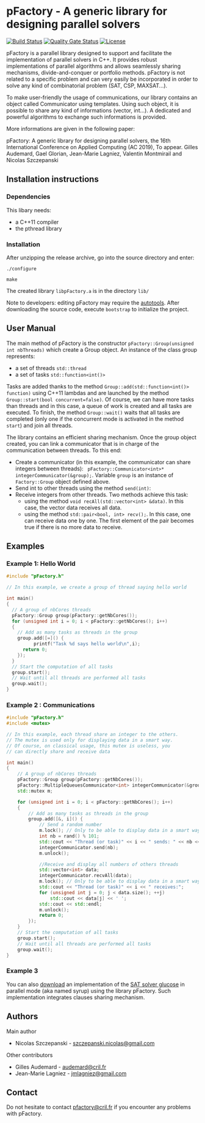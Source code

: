 # pFactory - A generic library for designing parallel solvers

[![Build Status](https://api.travis-ci.org/crillab/pfactory.svg?branch=master)](https://travis-ci.org/crillab/pfactory)
[![Quality Gate Status](https://sonarcloud.io/api/project_badges/measure?project=crillab_pFactory&metric=alert_status)](https://sonarcloud.io/dashboard?id=crillab_pFactory)
[![License](https://img.shields.io/badge/license-GPL--3.0-orange)](https://github.com/crillab/pfactory/blob/master/LICENSE)

pFactory is a parallel library designed to support and facilitate the implementation of parallel solvers in C++. It provides robust implementations of
parallel algorithms and allows seamlessly sharing mechanisms, divide-and-conquer or portfolio methods.
pFactory is not related to a specific problem and can very easily be incorporated in order to solve any kind of combinatorial problem (SAT, CSP, MAXSAT...).

To make user-friendly the usage of communications, our library contains an object called Communicator<T> using templates.
Using such object, it is possible to share any kind of informations (vector, int...). A dedicated and powerful algorithms
to exchange such informations is provided. 

More informations are given in the following paper:

pFactory: A generic library for designing parallel solvers, the 16th International Conference on Applied Computing (AC 2019), To appear.
Gilles Audemard, Gael Glorian, Jean-Marie Lagniez, Valentin Montmirail and Nicolas Szczepanski


## Installation instructions

### Dependencies
This libary needs:
 - a C++11 compiler
 - the pthread library

### Installation 
 

After unzipping the release archive, go into the source directory and enter:
```console
./configure
```

```console
make
```

The created library ```libpFactory.a``` is in the directory ```lib/```

Note to developers: editing pFactory may require the [autotools](https://www.gnu.org/software/automake/manual/html_node/Autotools-Introduction.html). After downloading the source code, execute `bootstrap` to initialize the project.

## User Manual

The main method of pFactory is the constructor ```pFactory::Group(unsigned int nbThreads)``` which create a Group object. 
An instance of the class group represents:
  - a set of threads ```std::thread```
  - a set of tasks ```std::function<int()>```

Tasks are added thanks to the method ```Group::add(std::function<int()> function)``` 
using C++11 lambdas and are launched by the method ```Group::start(bool concurrent=false)```. 
Of course, we can have more tasks than threads and in this case, a queue of work is 
created and all tasks are executed. To finish, the method ```Group::wait()```  waits 
that all tasks are completed (only one if the concurrent mode is activated in the method ```start```) 
and join all threads. 

The library contains an efficient sharing mechanism.
Once the group object created, you can link a communicator that is in charge of the communication 
between threads. To this end: 
- Create a communicator (in this example, the communicator can share integers between threads): 
``` pFactory::Communicator<int>* integerCommunicator(&group);```. 
    Variable ```group``` is an  instance of ```Factory::Group``` object defined above. 
- Send int to other threads using the method ```send(int)```:
-   Receive integers from other threads. Two methods achieve this task:
    - using the method ```void recAll(std::vector<int> &data)```. 
    In this case, the vector data receives all data.
    - using the method ```std::pair<bool, int> recv();```. In this case, one can receive
    data one by one. The first element of the pair becomes true if there is 
    no more data to receive. 




## Examples

### Example 1: Hello World

```cpp
#include "pFactory.h"

// In this example, we create a group of thread saying hello world

int main()
{
  // A group of nbCores threads
  pFactory::Group group(pFactory::getNbCores());
  for (unsigned int i = 0; i < pFactory::getNbCores(); i++)
  {
    // Add as many tasks as threads in the group
    group.add([=]() {
	      printf("Task %d says hello world\n",i);
      return 0;
    });
  }
  // Start the computation of all tasks
  group.start();
  // Wait until all threads are performed all tasks
  group.wait();
}
```


### Example 2 : Communications

```cpp
#include "pFactory.h"
#include <mutex>

// In this example, each thread share an integer to the others.
// The mutex is used only for displaying data in a smart way.
// Of course, on classical usage, this mutex is useless, you
// can directly share and receive data

int main()
{
    // A group of nbCores threads
    pFactory::Group group(pFactory::getNbCores());
    pFactory::MultipleQueuesCommunicator<int> integerCommunicator(&group);
    std::mutex m;

    for (unsigned int i = 0; i < pFactory::getNbCores(); i++)
    {
        // Add as many tasks as threads in the group
        group.add([&, i]() {
            // Send a random number
            m.lock(); // Only to be able to display data in a smart way
            int nb = rand() % 101;
            std::cout << "Thread (or task)" << i << " sends: " << nb << std::endl;
            integerCommunicator.send(nb);
            m.unlock();

            //Receive and display all numbers of others threads
            std::vector<int> data;
            integerCommunicator.recvAll(data);
            m.lock(); // Only to be able to display data in a smart way
            std::cout << "Thread (or task)" << i << " receives:";
            for (unsigned int j = 0; j < data.size(); ++j)
                std::cout << data[j] << ' ';
            std::cout << std::endl;
            m.unlock();
            return 0;
        });
    }
    // Start the computation of all tasks
    group.start();
    // Wait until all threads are performed all tasks
    group.wait();
}
```

### Example 3
You can also [download](http://www.cril.univ-artois.fr/~audemard/pfactory-glucose.tgz) an implementation of the [SAT solver glucose](https://www.labri.fr/perso/lsimon/glucose/) in parallel mode (aka named syrup)
using the library pFactory. Such implementation integrates clauses sharing mechanism.


## Authors

Main author
 - Nicolas Szczepanski - szczepanski.nicolas@gmail.com


Other contributors
 - Gilles Audemard - audemard@cril.fr
 - Jean-Marie Lagniez - jmlagniez@gmail.com



## Contact
Do not hesitate to contact pfactory@cril.fr if you encounter any problems with pFactory.
